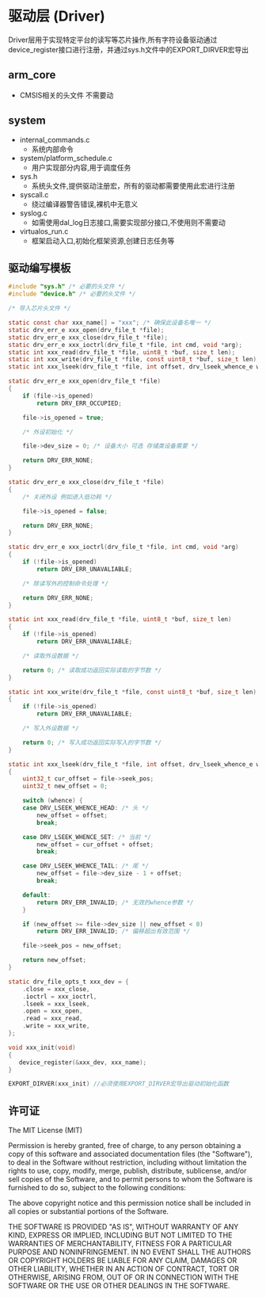 # 驱动层 (Driver)

Driver层用于实现特定平台的读写等芯片操作,所有字符设备驱动通过device_register接口进行注册，并通过sys.h文件中的EXPORT_DIRVER宏导出

## arm_core 
 - CMSIS相关的头文件 不需要动
  
## system 
  - internal_commands.c
    - 系统内部命令 
  - system/platform_schedule.c
    - 用户实现部分内容,用于调度任务
  - sys.h
    - 系统头文件,提供驱动注册宏，所有的驱动都需要使用此宏进行注册
  - syscall.c
    - 绕过编译器警告错误,裸机中无意义	
  - syslog.c
     - 如需使用dal_log日志接口,需要实现部分接口,不使用则不需要动
  - virtualos_run.c
    - 框架启动入口,初始化框架资源,创建日志任务等

## 驱动编写模板
``` C
#include "sys.h" /* 必要的头文件 */
#include "device.h" /* 必要的头文件 */

/* 导入芯片头文件 */

static const char xxx_name[] = "xxx"; /* 确保此设备名唯一 */
static drv_err_e xxx_open(drv_file_t *file);
static drv_err_e xxx_close(drv_file_t *file);
static drv_err_e xxx_ioctrl(drv_file_t *file, int cmd, void *arg);
static int xxx_read(drv_file_t *file, uint8_t *buf, size_t len);
static int xxx_write(drv_file_t *file, const uint8_t *buf, size_t len);
static int xxx_lseek(drv_file_t *file, int offset, drv_lseek_whence_e whence);

static drv_err_e xxx_open(drv_file_t *file)
{
	if (file->is_opened)
		return DRV_ERR_OCCUPIED;

	file->is_opened = true;

	/* 外设初始化 */

	file->dev_size = 0; /* 设备大小 可选 存储类设备需要 */

	return DRV_ERR_NONE;
}

static drv_err_e xxx_close(drv_file_t *file)
{
	/* 关闭外设 例如进入低功耗 */

	file->is_opened = false;

	return DRV_ERR_NONE;
}

static drv_err_e xxx_ioctrl(drv_file_t *file, int cmd, void *arg)
{
	if (!file->is_opened)
		return DRV_ERR_UNAVALIABLE;

	/* 除读写外的控制命令处理 */

	return DRV_ERR_NONE;
}

static int xxx_read(drv_file_t *file, uint8_t *buf, size_t len)
{
	if (!file->is_opened)
		return DRV_ERR_UNAVALIABLE;

	/* 读取外设数据 */

	return 0; /* 读取成功返回实际读取的字节数 */
}

static int xxx_write(drv_file_t *file, const uint8_t *buf, size_t len)
{
	if (!file->is_opened)
		return DRV_ERR_UNAVALIABLE;

	/* 写入外设数据 */

	return 0; /* 写入成功返回实际写入的字节数 */
}

static int xxx_lseek(drv_file_t *file, int offset, drv_lseek_whence_e whence)
{
	uint32_t cur_offset = file->seek_pos;
	uint32_t new_offset = 0;

	switch (whence) {
	case DRV_LSEEK_WHENCE_HEAD: /* 头 */
		new_offset = offset;
		break;

	case DRV_LSEEK_WHENCE_SET: /* 当前 */
		new_offset = cur_offset + offset;
		break;

	case DRV_LSEEK_WHENCE_TAIL: /* 尾 */
		new_offset = file->dev_size - 1 + offset;
		break;

	default:
		return DRV_ERR_INVALID; /* 无效的whence参数 */
	}

	if (new_offset >= file->dev_size || new_offset < 0)
		return DRV_ERR_INVALID; /* 偏移超出有效范围 */

	file->seek_pos = new_offset;

	return new_offset;
}

static drv_file_opts_t xxx_dev = {
	.close = xxx_close,
	.ioctrl = xxx_ioctrl,
	.lseek = xxx_lseek,
	.open = xxx_open,
	.read = xxx_read,
   	.write = xxx_write,
};

void xxx_init(void)
{
   device_register(&xxx_dev, xxx_name);
}

EXPORT_DIRVER(xxx_init) //必须使用EXPORT_DIRVER宏导出驱动初始化函数
```

## 许可证

The MIT License (MIT)

Permission is hereby granted, free of charge, to any person obtaining a copy
of this software and associated documentation files (the "Software"), to deal
in the Software without restriction, including without limitation the rights
to use, copy, modify, merge, publish, distribute, sublicense, and/or sell
copies of the Software, and to permit persons to whom the Software is
furnished to do so, subject to the following conditions:

The above copyright notice and this permission notice shall be included in
all copies or substantial portions of the Software.

THE SOFTWARE IS PROVIDED "AS IS", WITHOUT WARRANTY OF ANY KIND, EXPRESS OR
IMPLIED, INCLUDING BUT NOT LIMITED TO THE WARRANTIES OF MERCHANTABILITY,
FITNESS FOR A PARTICULAR PURPOSE AND NONINFRINGEMENT. IN NO EVENT SHALL THE
AUTHORS OR COPYRIGHT HOLDERS BE LIABLE FOR ANY CLAIM, DAMAGES OR OTHER
LIABILITY, WHETHER IN AN ACTION OF CONTRACT, TORT OR OTHERWISE, ARISING FROM,
OUT OF OR IN CONNECTION WITH THE SOFTWARE OR THE USE OR OTHER DEALINGS IN
THE SOFTWARE.